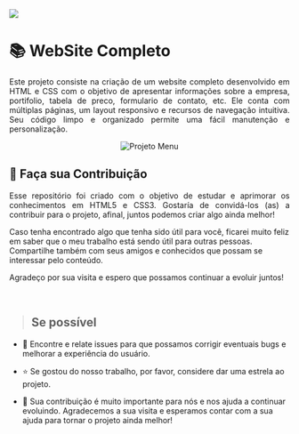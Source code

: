 <img src="http://img.shields.io/static/v1?label=STATUS&message=%20FINALIZADO&color=critical&style=for-the-badge"/>

<h1> 📚 WebSite Completo  </h1>

<p align="justify">
Este projeto consiste na criação de um website completo desenvolvido em HTML e CSS com o objetivo de apresentar informações sobre a empresa, portifolio, tabela de preco, formulario de contato, etc. Ele conta com múltiplas páginas, um layout responsivo e recursos de navegação intuitiva. Seu código limpo e organizado permite uma fácil manutenção e personalização.
</p>

<p align="center">
        <img src="img/menu.jpg"alt="Projeto Menu">
</p>

## 🤝 Faça sua Contribuição 
<p align="justify">
Esse repositório foi criado com o objetivo de estudar e aprimorar os conhecimentos em HTML5 e CSS3. Gostaría de convidá-los (as) a contribuir para o projeto, afinal, juntos podemos criar algo ainda melhor!

Caso tenha encontrado algo que tenha sido útil para você, ficarei muito feliz em saber que o meu trabalho está sendo útil para outras pessoas. Compartilhe também com seus amigos e conhecidos que possam se interessar pelo conteúdo.

Agradeço por sua visita e espero que possamos continuar a evoluir juntos!
</p>
</br>

> ## Se possível
<p align="justify">
    
- 🐛 Encontre e relate issues para que possamos corrigir eventuais bugs e melhorar a experiência do usuário.</br>

- ⭐️ Se gostou do nosso trabalho, por favor, considere dar uma estrela ao projeto.</br>

- 🤝 Sua contribuição é muito importante para nós e nos ajuda a continuar evoluindo. Agradecemos a sua visita e esperamos contar com a sua ajuda para tornar o projeto ainda melhor!
</p>
</br>
